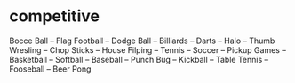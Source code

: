competitive
===========
Bocce Ball – Flag Football – Dodge Ball – Billiards – Darts – Halo – Thumb Wresling – Chop Sticks – House Filping – Tennis – Soccer – Pickup Games – Basketball – Softball – Baseball – Punch Bug – Kickball – Table Tennis – Fooseball – Beer Pong

